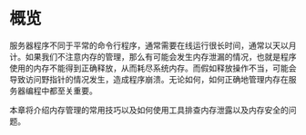 # 概览

服务器程序不同于平常的命令行程序，通常需要在线运行很长时间，通常以天以月计。如果我们不注意内存的管理，那么有可能会发生内存泄漏的情况，也就是程序使用的内存不能得到正确释放，从而耗尽系统内存。而假如释放操作不当，可能会导致访问野指针的情况发生，造成程序崩溃。无论如何，如何正确地管理内存在服务器编程中都至关重要。

本章将介绍内存管理的常用技巧以及如何使用工具排查内存泄露以及内存安全的问题。